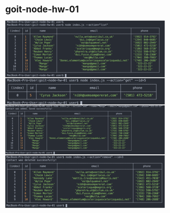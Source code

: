 # goit-node-hw-01

<img src='./Screenshots/Снимок экрана 2021-04-10 в 03.18.28.png'>
<img src='./Screenshots/Снимок экрана 2021-04-10 в 03.18.57.png'>
<img src='./Screenshots/Снимок экрана 2021-04-10 в 03.19.23.png'>
<img src='./Screenshots/Снимок экрана 2021-04-10 в 03.21.07.png'>
